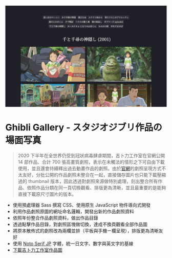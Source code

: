 [![Photo](https://raw.githubusercontent.com/rayc2045/ghibli-gallery/main/ghibli-gallery.png)](https://dribbble.com/raychangdesign)

# Ghibli Gallery - スタジオジブリ作品の場面写真

> 2020 下半年在全世界仍受到冠狀病毒肆虐期間，吉卜力工作室在官網公開 14 部作品、合計 700 張高畫質劇照，表示在未觸法的情形之下可自由下載使用，並且還會持續釋出過去動畫作品的劇照。由於[官網](http://www.ghibli.jp/info/013344/)的劇照呈現方式不太友好，分批公開的作品劇照未整合在一起，直接儲存圖片也只能下載壓縮過的 thumbnail 版本，因此透過對劇照來源做特別處理，刻出整合所有作品、依照作品分類在同一頁切換觀看、排版更為清晰，並且最重要的是能夠直接下載原尺寸圖片的版本。

- 使用預處理器 Sass 撰寫 CSS、使用原生 JavaScript 物件導向式開發
- 利用作品劇照原圖的網址命名邏輯，開發出新的作品劇照資料
- 依照年份整合作品劇照資料，做出作品目錄
- 透過點擊作品目錄，對劇照區塊做切換，達成不換頁觀看全部作品圖
- 將原本散佈式的劇照改為兩欄並排（平板與手機ㄧ欄呈現），排版更為清晰友好
- 使用 [Noto Serif JP](https://fonts.google.com/specimen/Noto+Serif+JP) 字體，統一日文字、數字與英文字的基線
- [下載吉卜力工作室作品圖](https://rayc2045.github.io/ghibli-gallery/)